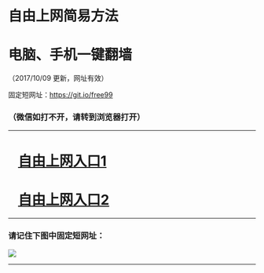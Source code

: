 ﻿# 自由上网简易方法

# 电脑、手机一键翻墙

（2017/10/09 更新，网址有效）

固定短网址：https://git.io/free99

### （微信如打不开，请转到浏览器打开）


***





# &nbsp;&nbsp; <a href="http://ft833710523.fwq-tz-1001.info/fwqtz01.html?t=100900114812 " target="_blank">自由上网入口1</a>
# &nbsp;&nbsp; <a href="http://ft882722079.fwq-tz-1002.info/fwqtz02.html?t=100900120637 " target="_blank">自由上网入口2</a>
***

### 请记住下图中固定短网址：

<img src="https://s3-us-west-2.amazonaws.com/fwq-1001/yjfq-20170905okok.png" /> 


***

